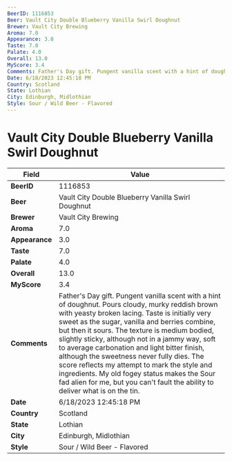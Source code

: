 ```yaml
---
BeerID: 1116853
Beer: Vault City Double Blueberry Vanilla Swirl Doughnut
Brewer: Vault City Brewing
Aroma: 7.0
Appearance: 3.0
Taste: 7.0
Palate: 4.0
Overall: 13.0
MyScore: 3.4
Comments: Father's Day gift. Pungent vanilla scent with a hint of doughnut. Pours cloudy, murky reddish brown with yeasty broken lacing. Taste is initially very sweet as the sugar, vanilla and berries combine, but then it sours. The texture is medium bodied, slightly sticky, although not in a jammy way,  soft to average carbonation and light bitter finish, although the sweetness never fully dies. The score reflects my attempt to mark the style and ingredients. My old fogey status makes the Sour fad alien for me, but you can't fault the ability to deliver what is on the tin.
Date: 6/18/2023 12:45:18 PM
Country: Scotland
State: Lothian
City: Edinburgh, Midlothian
Style: Sour / Wild Beer - Flavored
---
```


# Vault City Double Blueberry Vanilla Swirl Doughnut

| Field         | Value |
|---------------|-------|
| **BeerID** | 1116853 |
| **Beer** | Vault City Double Blueberry Vanilla Swirl Doughnut |
| **Brewer** | Vault City Brewing |
| **Aroma** | 7.0 |
| **Appearance** | 3.0 |
| **Taste** | 7.0 |
| **Palate** | 4.0 |
| **Overall** | 13.0 |
| **MyScore** | 3.4 |
| **Comments** | Father's Day gift. Pungent vanilla scent with a hint of doughnut. Pours cloudy, murky reddish brown with yeasty broken lacing. Taste is initially very sweet as the sugar, vanilla and berries combine, but then it sours. The texture is medium bodied, slightly sticky, although not in a jammy way,  soft to average carbonation and light bitter finish, although the sweetness never fully dies. The score reflects my attempt to mark the style and ingredients. My old fogey status makes the Sour fad alien for me, but you can't fault the ability to deliver what is on the tin. |
| **Date** | 6/18/2023 12:45:18 PM |
| **Country** | Scotland |
| **State** | Lothian |
| **City** | Edinburgh, Midlothian |
| **Style** | Sour / Wild Beer - Flavored |

